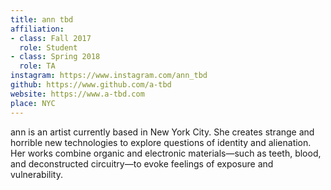 ```yaml
---
title: ann tbd
affiliation:
- class: Fall 2017
  role: Student
- class: Spring 2018
  role: TA
instagram: https://www.instagram.com/ann_tbd 
github: https://www.github.com/a-tbd
website: https://www.a-tbd.com
place: NYC
---
```

ann is an artist currently based in New York City.  She creates strange and horrible new technologies to explore questions of identity and alienation.  Her works combine organic and electronic materials—such as teeth, blood, and deconstructed circuitry—to evoke feelings of exposure and vulnerability. 
